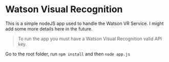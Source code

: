 # Watson Visual Recognition
This is a simple nodeJS app used to handle the Watson VR Service.
I might add some more details here in the future.

>To run the app you must have a Watson Visual Recognition valid API key.

Go to the root folder, run `npm install` and then `node app.js`
